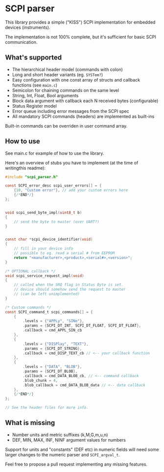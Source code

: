 # SCPI parser

This library provides a simple ("KISS") SCPI implementation for embedded devices (instruments).

The implementation is not 100% complete, but it's sufficient for basic SCPI communication.

## What's supported

- The hierarchical header model (commands with colon)
- Long and short header variants (eg. `SYSTem?`)
- Easy configuration with one const array of structs and callback functions (see `main.c`)
- Semicolon for chaining commands on the same level
- String, Int, Float, Bool arguments
- Block data argument with callback each N received bytes (configurable)
- Status Register model
- Error queue including error messages from the SCPI spec
- All mandatory SCPI commands (headers) are implemented as built-ins

Built-in commands can be overriden in user command array.

## How to use

See main.c for example of how to use the library.

Here's an overview of stubs you have to implement (at the time of writingthis readme):

```c
#include "scpi_parser.h"

const SCPI_error_desc scpi_user_errors[] = {
	{10, "Custom error"}, // add your custom errors here
	{/*END*/}
};


void scpi_send_byte_impl(uint8_t b)
{
	// send the byte to master (over UART?)
}


const char *scpi_device_identifier(void)
{
	// fill in your device info
	// possible to eg. read a serial # from EEPROM
	return "<manufacturer>,<product>,<serial#>,<version>";
}

/* OPTIONAL callback */
void scpi_service_request_impl(void)
{
	// called when the SRQ flag in Status Byte is set.
	// device should somehow send the request to master
	// (can be left unimplemented)
}

/* Custom commands */
const SCPI_command_t scpi_commands[] = {
	{
		.levels = {"APPLy", "SINe"},
		.params = {SCPI_DT_INT, SCPI_DT_FLOAT, SCPI_DT_FLOAT},
		.callback = cmd_APPL_SIN_cb
	},
	{
		.levels = {"DISPlay", "TEXT"},
		.params = {SCPI_DT_STRING},
		.callback = cmd_DISP_TEXT_cb // <-- your callback function
	},
	{
		.levels = {"DATA", "BLOB"},
		.params = {SCPI_DT_BLOB},
		.callback = cmd_DATA_BLOB_cb, // <-- command callback
		.blob_chunk = 4,
		.blob_callback = cmd_DATA_BLOB_data // <-- data callback
	},
	{/*END*/}
};

// See the header files for more info.

```

## What is missing

- Number units and metric suffixes (k,M,G,m,u,n)
- DEF, MIN, MAX, INF, NINF argument values for numbers

Support for units and "constants" (DEF etc) in numeric fields will need some larger changes to the numeric parser and `SCPI_argval_t`.

Feel free to propose a pull request implementing any missing features.

